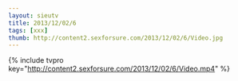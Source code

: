 ```yaml
--- 
layout: sieutv
title: 2013/12/02/6
tags: [xxx]
thumb: http://content2.sexforsure.com/2013/12/02/6/Video.jpg
---
```

{% include tvpro key="http://content2.sexforsure.com/2013/12/02/6/Video.mp4" %} 
